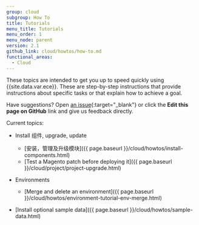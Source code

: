 ```yaml
---
group: cloud
subgroup: How To
title: Tutorials
menu_title: Tutorials
menu_order: 1
menu_node: parent
version: 2.1
github_link: cloud/howtos/how-to.md
functional_areas:
  - Cloud
---
```


<!-- This topic isn't linked to the TOC -->

These topics are intended to get you up to speed quickly using {{site.data.var.ece}}. These are step-by-step instructions that provide instructions about specific tasks or that explain how to achieve a goal.

Have suggestions? Open [an issue](https://github.com/magento/devdocs/issues){:target="\_blank"} or click the **Edit this page on GitHub** link and give us feedback directly.

Current topics:

*	Install 组件, upgrade, update

	*	[安装，管理及升级模块]({{ page.baseurl }}/cloud/howtos/install-components.html)
	*	[Test a Magento patch before deploying it]({{ page.baseurl }}/cloud/project/project-upgrade.html)

*	Environments

	
	*	[Merge and delete an environment]({{ page.baseurl }}/cloud/howtos/environment-tutorial-env-merge.html)

*	[Install optional sample data]({{ page.baseurl }}/cloud/howtos/sample-data.html)

